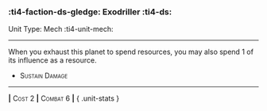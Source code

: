### :ti4-faction-ds-gledge: **Exodriller** :ti4-ds:

Unit Type: Mech :ti4-unit-mech:

---

When you exhaust this planet to spend resources, you may also spend 1 of its influence as a resource.

* <span style="font-variant:small-caps;">Sustain Damage</span> 

---

__|__ <span style="font-variant:small-caps;">Cost 2</span> __|__ <span style="font-variant:small-caps;">Combat 6</span> __|__
{ .unit-stats }
